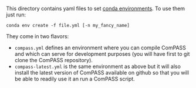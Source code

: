 This directory contains yaml files to set
[conda environments](https://docs.conda.io/projects/conda/en/latest/user-guide/tasks/manage-environments.html#managing-environments).
To use them just run:

```shell
conda env create -f file.yml [-n my_fancy_name]
```

They come in two flavors:
- `compass.yml` defines an environment where you can compile ComPASS
  and which can serve for development purposes
  (you will have first to git clone the ComPASS repository).
- `compass-latest.yml` is the same environment as above but it will also
  install the latest version of ComPASS available on github so that
  you will be able to readily use it an run a ComPASS script.
